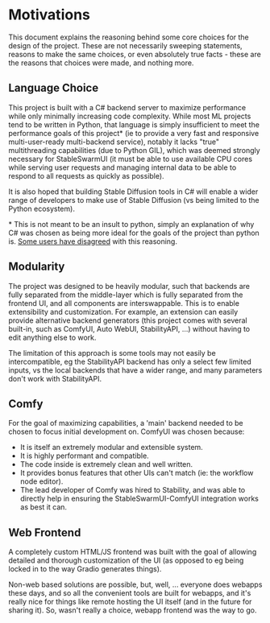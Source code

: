 # Motivations

This document explains the reasoning behind some core choices for the design of the project. These are not necessarily sweeping statements, reasons to make the same choices, or even absolutely true facts - these are the reasons that choices were made, and nothing more.

## Language Choice

This project is built with a C# backend server to maximize performance while only minimally increasing code complexity. While most ML projects tend to be written in Python, that language is simply insufficient to meet the performance goals of this project\* (ie to provide a very fast and responsive multi-user-ready multi-backend service), notably it lacks "true" multithreading capabilities (due to Python GIL), which was deemed strongly necessary for StableSwarmUI (it must be able to use available CPU cores while serving user requests and managing internal data to be able to respond to all requests as quickly as possible).

It is also hoped that building Stable Diffusion tools in C# will enable a wider range of developers to make use of Stable Diffusion (vs being limited to the Python ecosystem).

\* This is not meant to be an insult to python, simply an explanation of why C# was chosen as being more ideal for the goals of the project than python is. [Some users have disagreed](#3) with this reasoning.

## Modularity

The project was designed to be heavily modular, such that backends are fully separated from the middle-layer which is fully separated from the frontend UI, and all components are interswappable. This is to enable extensibility and customization. For example, an extension can easily provide alternative backend generators (this project comes with several built-in, such as ComfyUI, Auto WebUI, StabilityAPI, ...) without having to edit anything else to work.

The limitation of this approach is some tools may not easily be intercompatible, eg the StabilityAPI backend has only a select few limited inputs, vs the local backends that have a wider range, and many parameters don't work with StabilityAPI.

## Comfy

For the goal of maximizing capabilities, a 'main' backend needed to be chosen to focus initial development on. ComfyUI was chosen because:
- It is itself an extremely modular and extensible system.
- It is highly performant and compatible.
- The code inside is extremely clean and well written.
- It provides bonus features that other UIs can't match (ie: the workflow node editor).
- The lead developer of Comfy was hired to Stability, and was able to directly help in ensuring the StableSwarmUI-ComfyUI integration works as best it can.

## Web Frontend

A completely custom HTML/JS frontend was built with the goal of allowing detailed and thorough customization of the UI (as opposed to eg being locked in to the way Gradio generates things).

Non-web based solutions are possible, but, well, ... everyone does webapps these days, and so all the convenient tools are built for webapps, and it's really nice for things like remote hosting the UI itself (and in the future for sharing it). So, wasn't really a choice, webapp frontend was the way to go.
